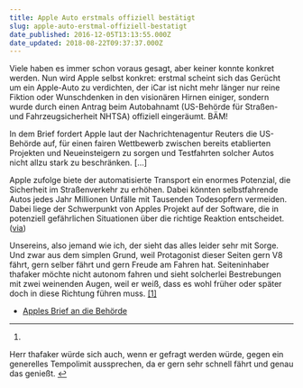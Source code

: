 ```yaml
---
title: Apple Auto erstmals offiziell bestätigt
slug: apple-auto-erstmal-offiziell-bestatigt
date_published: 2016-12-05T13:13:55.000Z
date_updated: 2018-08-22T09:37:37.000Z
---
```


Viele haben es immer schon voraus gesagt, aber keiner konnte konkret werden. Nun wird Apple selbst konkret: erstmal scheint sich das Gerücht um ein Apple-Auto zu verdichten, der iCar ist nicht mehr länger nur reine Fiktion oder Wunschdenken in den visionären Hirnen einiger, sondern wurde durch einen Antrag beim Autobahnamt (US-Behörde für Straßen- und Fahrzeugsicherheit NHTSA) offiziell eingeräumt. BÄM! 

In dem Brief fordert Apple laut der Nachrichtenagentur Reuters die US-Behörde auf, für einen fairen Wettbewerb zwischen bereits etablierten Projekten und Neueinsteigern zu sorgen und Testfahrten solcher Autos nicht allzu stark zu beschränken. [...]

Apple zufolge biete der automatisierte Transport ein enormes Potenzial, die Sicherheit im Straßenverkehr zu erhöhen. Dabei könnten selbstfahrende Autos jedes Jahr Millionen Unfälle mit Tausenden Todesopfern vermeiden. Dabei liege der Schwerpunkt von Apples Projekt auf der Software, die in potenziell gefährlichen Situationen über die richtige Reaktion entscheidet. ([via](https://www.heise.de/newsticker/meldung/Apple-bestaetigt-erstmals-Plaene-zu-autonomen-Autos-3549650.html))

Unsereins, also jemand wie ich, der sieht das alles leider sehr mit Sorge. Und zwar aus dem simplen Grund, weil Protagonist dieser Seiten gern V8 fährt, gern selber fährt und gern Freude am Fahren hat. Seiteninhaber thafaker möchte nicht autonom fahren und sieht solcherlei Bestrebungen mit zwei weinenden Augen, weil er weiß, dass es wohl früher oder später doch in diese Richtung führen muss. [[1]](#fn1)

- [Apples Brief an die Behörde](https://www.regulations.gov/document?D=NHTSA-2016-0090-1115)

---

1. 
Herr thafaker würde sich auch, wenn er gefragt werden würde, gegen ein generelles Tempolimit aussprechen, da er gern sehr schnell fährt und genau das genießt. [↩︎](#fnref1)
